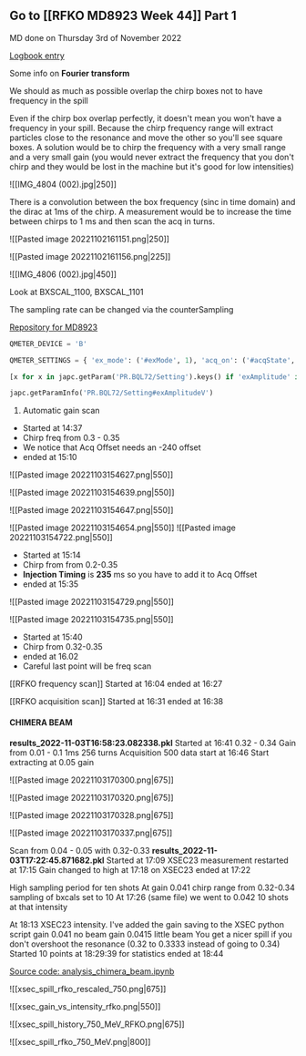 ## Go to [[RFKO MD8923 Week 44]] Part 1

MD done on Thursday 3rd of November 2022

[Logbook entry](https://logbook.cern.ch/elogbook-server/GET/showEventInLogbook/3644863)

Some info on **Fourier transform**

We should as much as possible overlap the chirp boxes not to have frequency in the spill

Even if the chirp box overlap perfectly, it doesn't mean you won't have a frequency in your spill. Because the chirp frequency range will extract particles close to the resonance and move the other so you'll see square boxes.
A solution would be to chirp the frequency with a very small range and a very small gain (you would never extract the frequency that you don't chirp and they would be lost in the machine but it's good for low intensities)

![[IMG_4804 (002).jpg|250]]

There is a convolution between the box frequency (sinc in time domain) and the dirac at 1ms of the chirp. A measurement would be to increase the time between chirps to 1 ms and then scan the acq in turns.


![[Pasted image 20221102161151.png|250]]

![[Pasted image 20221102161156.png|225]]

![[IMG_4806 (002).jpg|450]]

Look at BXSCAL_1100, BXSCAL_1101

The sampling rate can be changed via the counterSampling

[Repository for MD8923](https://gitlab.cern.ch/tbass/md-8923/-/blob/master/script.ipynb)

```python
QMETER_DEVICE = 'B'

QMETER_SETTINGS = { 'ex_mode': ('#exMode', 1), 'acq_on': ('#acqState', 1), 'acq_mode': ('#acqMode', 0), 'det_fft_window': ('#fftWindowFunction', 2), 'n_measurements': ('#nbOfMeas', 12), 'n_turns': ('#nbOfTurns', 1024), 'interval': ('#acqPeriod', 6), 'from': ('#acqOffset', 482+170), 'ex_h_amplitude': ('#exAmplitudeH', 0.06), 'ex_v_amplitude': ('#exAmplitudeV', 0.06), 'ex_h_enable': ('#exEnableH', 'True'), 'ex_v_enable': ('#exEnableV', 'False'), 'chirp_h_start': ('#chirpStartFreqH', 0.23), 'chirp_h_stop': ('#chirpStopFreqH', 0.27), 'chirp_v_start': ('#chirpStartFreqV', 0.25), 'chirp_v_stop': ('#chirpStopFreqV', 0.40), 'bias_h': ('#biasH', 0), 'bias_v': ('#biasV', 0), 'time_const_1h': ('#timeConstant1H', 1), 'time_const_2h': ('#timeConstant2H', 1), 'time_const_1v': ('#timeConstant1V', 1), 'time_const_2v': ('#timeConstant2V', 1), 'DC_det_1': ('#DCdet1', 0), 'DC_det_2': ('#DCdet2', 0), 'ex_pattern': ('#exPattern', 1), }

[x for x in japc.getParam('PR.BQL72/Setting').keys() if 'exAmplitude' in x]

japc.getParamInfo('PR.BQL72/Setting#exAmplitudeV')
```

1) Automatic gain scan
* Started at 14:37
* Chirp freq from 0.3 - 0.35
* We notice that Acq Offset needs an -240 offset
* ended at 15:10


![[Pasted image 20221103154627.png|550]]

![[Pasted image 20221103154639.png|550]]

![[Pasted image 20221103154647.png|550]]

![[Pasted image 20221103154654.png|550]]
![[Pasted image 20221103154722.png|550]]

* Started at 15:14
* Chirp from from 0.2-0.35
* **Injection Timing** is **235** ms so you have to add it to Acq Offset
* ended at 15:35

![[Pasted image 20221103154729.png|550]]

![[Pasted image 20221103154735.png|550]]

* Started at 15:40
* Chirp from 0.32-0.35
* ended at 16.02
* Careful last point will be freq scan


[[RFKO frequency scan]]
Started at 16:04 ended at 16:27

[[RFKO acquisition scan]]
Started at 16:31 ended at 16:38


#### CHIMERA BEAM
**results_2022-11-03T16:58:23.082338.pkl**
Started at 16:41
0.32 - 0.34
Gain from 0.01 - 0.1
1ms
256 turns
Acquisition 500
data start at 16:46
Start extracting at 0.05 gain

![[Pasted image 20221103170300.png|675]]

![[Pasted image 20221103170320.png|675]]

![[Pasted image 20221103170328.png|675]]

![[Pasted image 20221103170337.png|675]]


Scan from 0.04 - 0.05 with 0.32-0.33 
**results_2022-11-03T17:22:45.871682.pkl**
Started at 17:09
XSEC23 measurement restarted at 17:15
Gain changed to high at 17:18 on XSEC23
ended at 17:22


High sampling period for ten shots
At gain 0.041
chirp range from 0.32-0.34
sampling of bxcals set to 10
At 17:26 (same file) we went to 0.042
10 shots at that intensity

At 18:13 XSEC23 intensity. I've added the gain saving to the XSEC python script
gain 0.041 no beam
gain 0.0415 little beam
You get a nicer spill if you don't overshoot the resonance (0.32 to 0.3333 instead of going to 0.34)
Started 10 points at 18:29:39 for statistics
ended at 18:44

[Source code: analysis_chimera_beam.ipynb](https://gitlab.cern.ch/tbass/md-8923/-/blob/master/spill_data_bxscal/analysis_chimera_beam.ipynb)

![[xsec_spill_rfko_rescaled_750.png|675]]

![[xsec_gain_vs_intensity_rfko.png|550]]

![[xsec_spill_history_750_MeV_RFKO.png|675]]

![[xsec_spill_rfko_750_MeV.png|800]]